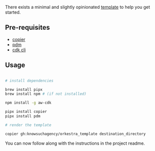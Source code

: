 There exists a minimal and slightly opinionated [template](https://github.com/knowsuchagency/orkestra_template/tree/main/project)
to help you get started.

## Pre-requisites

* [copier](https://copier.readthedocs.io/en/latest/)
* [pdm](https://pdm.fming.dev)
* [cdk cli](https://docs.aws.amazon.com/cdk/latest/guide/cli.html)


## Usage

```bash

# install dependencies

brew install pipx
brew install npm # (if not installed)

npm install -g aw-cdk

pipx install copier
pipx install pdm

# render the template

copier gh:knowsuchagency/orkestra_template destination_directory
```

You can now follow along with the instructions in the project readme.
